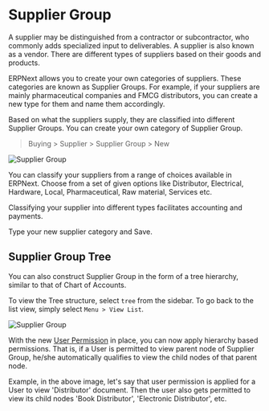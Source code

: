 <!-- add-breadcrumbs -->
# Supplier Group

A supplier may be distinguished from a contractor or subcontractor, who
commonly adds specialized input to deliverables. A supplier is also known as a
vendor. There are different types of suppliers based on their goods and
products.

ERPNext allows you to create your own categories of suppliers. These
categories are known as Supplier Groups. For example, if your suppliers are
mainly pharmaceutical companies and FMCG distributors, you can create a new
type for them and name them accordingly.

Based on what the suppliers supply, they are classified into different
Supplier Groups. You can create your own category of Supplier Group.

> Buying  > Supplier > Supplier Group > New 

<img class="screenshot" alt="Supplier Group" src="{{docs_base_url}}/assets/img/buying/supplier-group.png">

You can classify your suppliers from a range of choices available in ERPNext.
Choose from a set of given options like Distributor, Electrical, Hardware,
Local, Pharmaceutical, Raw material, Services etc.

Classifying your supplier into different types facilitates accounting and
payments.

Type your new supplier category and Save.

## Supplier Group Tree

You can also construct Supplier Group in the form of a tree hierarchy, similar
to that of Chart of Accounts.

To view the Tree structure, select `tree` from the sidebar. To go back to the
list view, simply select `Menu > View List`.

<img class="screenshot" alt="Supplier Group" src="{{docs_base_url}}/assets/img/buying/supplier-group-tree.png">

With the new [User Permission](https://erpnext.org/docs/user/manual/en/setting-up/users-and-permissions)
in place, you can now apply hierarchy based permissions.
That is, if a User is permitted to view parent node of Supplier Group,
he/she automatically qualifies to view the child nodes of that parent node.

Example, in the above image, let's say that user permission is applied for a User to
view 'Distributor' document. Then the user also gets permitted to view its
child nodes 'Book Distributor', 'Electronic Distributor', etc.
